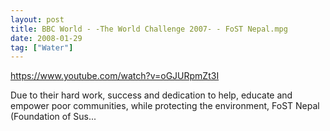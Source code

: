 ```yaml
---
layout: post
title: BBC World - -The World Challenge 2007- - FoST Nepal.mpg
date: 2008-01-29
tag: ["Water"]
---
```


https://www.youtube.com/watch?v=oGJURpmZt3I  

Due to their hard work, success and dedication to help, educate and empower poor communities, while protecting the environment, FoST Nepal (Foundation of Sus...